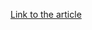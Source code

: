 [Link to the article](https://cybersecuritynews.com/postgresql-security-update-patch-for-multiple-vulnerabilities/)
